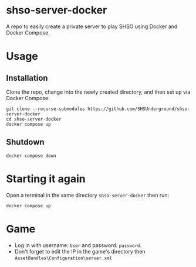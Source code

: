 # shso-server-docker
A repo to easily create a private server to play SHSO using Docker and Docker Compose.
# Usage
## Installation
Clone the repo, change into the newly created directory, and then set up via Docker Compose:
```
git clone --recurse-submodules https://github.com/SHSUnderground/shso-server-docker
cd shso-server-docker
docker compose up
```
## Shutdown
```
docker compose down
```
# Starting it again
Open a terminal in the same directory `shso-server-docker` then run:
```
docker compose up
```
# Game
- Log in with username: `User` and password: `password`.
- Don't forget to edit the IP in the game's directory then `AssetBundles\Configuration\server.xml`
